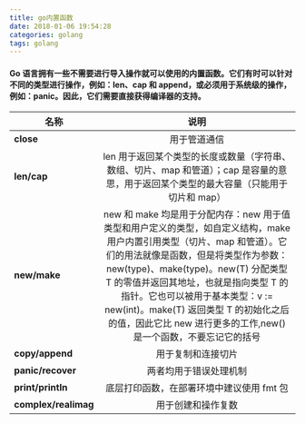 ```yaml
---
title: go内置函数
date: 2018-01-06 19:54:28
categories: golang
tags: golang
---
```


#### Go 语言拥有一些不需要进行导入操作就可以使用的内置函数。它们有时可以针对不同的类型进行操作，例如：len、cap 和 append，或必须用于系统级的操作，例如：panic。因此，它们需要直接获得编译器的支持。

|名称|说明|
|---|:---:|
|**close**	|用于管道通信|
|**len/cap**	|len 用于返回某个类型的长度或数量（字符串、数组、切片、map 和管道）；cap 是容量的意思，用于返回某个类型的最大容量（只能用于切片和 map）|
|**new/make**	|new 和 make 均是用于分配内存：new 用于值类型和用户定义的类型，如自定义结构，make 用户内置引用类型（切片、map 和管道）。它们的用法就像是函数，但是将类型作为参数：new(type)、make(type)。new(T) 分配类型 T 的零值并返回其地址，也就是指向类型 T 的指针。它也可以被用于基本类型：v := new(int)。make(T) 返回类型 T 的初始化之后的值，因此它比 new 进行更多的工作,new() 是一个函数，不要忘记它的括号|
|**copy/append**	|用于复制和连接切片|
|**panic/recover**	|两者均用于错误处理机制|
|**print/println**	|底层打印函数，在部署环境中建议使用 fmt 包|
|**complex/realimag**	|用于创建和操作复数|


